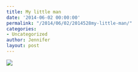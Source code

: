 ```yaml
---
title: My little man
date: '2014-06-02 00:00:00'
permalink: "/2014/06/02/2014528my-little-man/"
categories:
- Uncategorized
author: Jennifer
layout: post
---
```


![](http://static1.squarespace.com/static/50db6bb3e4b015296cd43789/50dfa5b1e4b0dc6320e0b5ea/53869342e4b017042145d9ad/1401328451719/iphone-20140528215336-0.jpg)
